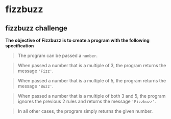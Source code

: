 # fizzbuzz

## fizzbuzz challenge

**The objective of Fizzbuzz is to create a program with the following specification**

>The program can be passed a `number`.

>When passed a number that is a multiple of 3, the program returns the message `'Fizz'`.

>When passed a number that is a multiple of 5, the program returns the message `'Buzz'`.

>When passed a number that is a multiple of both 3 and 5, the program ignores the previous 2 rules and returns the message `'Fizzbuzz'`.

>In all other cases, the program simply returns the given number.
